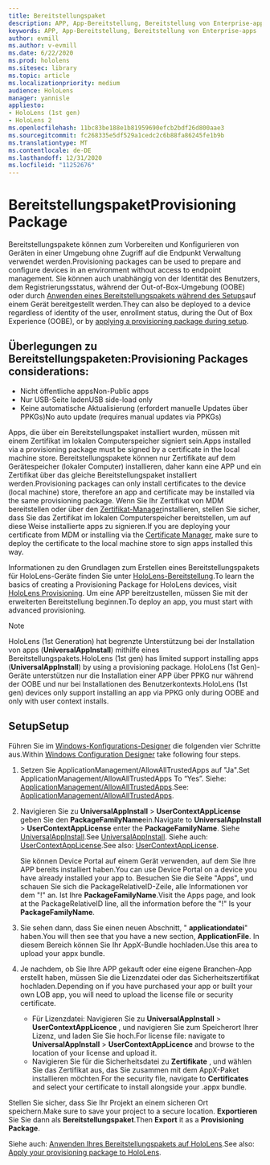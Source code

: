 ```yaml
---
title: Bereitstellungspaket
description: APP, App-Bereitstellung, Bereitstellung von Enterprise-apps
keywords: APP, App-Bereitstellung, Bereitstellung von Enterprise-apps
author: evmill
ms.author: v-evmill
ms.date: 6/22/2020
ms.prod: hololens
ms.sitesec: library
ms.topic: article
ms.localizationpriority: medium
audience: HoloLens
manager: yannisle
appliesto:
- HoloLens (1st gen)
- HoloLens 2
ms.openlocfilehash: 11bc83be188e1b81959690efcb2bdf26d800aae3
ms.sourcegitcommit: fc268335e5df529a1cedc2c6b88fa86245fe1b9b
ms.translationtype: MT
ms.contentlocale: de-DE
ms.lasthandoff: 12/31/2020
ms.locfileid: "11252676"
---
```

# <span data-ttu-id="92055-104">Bereitstellungspaket</span><span class="sxs-lookup"><span data-stu-id="92055-104">Provisioning Package</span></span>

<span data-ttu-id="92055-105">Bereitstellungspakete können zum Vorbereiten und Konfigurieren von Geräten in einer Umgebung ohne Zugriff auf die Endpunkt Verwaltung verwendet werden.</span><span class="sxs-lookup"><span data-stu-id="92055-105">Provisioning packages can be used to prepare and configure devices in an environment without access to endpoint management.</span></span> <span data-ttu-id="92055-106">Sie können auch unabhängig von der Identität des Benutzers, dem Registrierungsstatus, während der Out-of-Box-Umgebung (OOBE) oder durch [Anwenden eines Bereitstellungspakets während des Setups](https://docs.microsoft.com/hololens/hololens-provisioning##apply-a-provisioning-package-to-hololens-during-setup)auf einem Gerät bereitgestellt werden.</span><span class="sxs-lookup"><span data-stu-id="92055-106">They can also be deployed to a device regardless of identity of the user, enrollment status, during the Out of Box Experience (OOBE), or by [applying a provisioning package during setup](https://docs.microsoft.com/hololens/hololens-provisioning##apply-a-provisioning-package-to-hololens-during-setup).</span></span>

## <span data-ttu-id="92055-107">Überlegungen zu Bereitstellungspaketen:</span><span class="sxs-lookup"><span data-stu-id="92055-107">Provisioning Packages considerations:</span></span>

* <span data-ttu-id="92055-108">Nicht öffentliche apps</span><span class="sxs-lookup"><span data-stu-id="92055-108">Non-Public apps</span></span>
* <span data-ttu-id="92055-109">Nur USB-Seite laden</span><span class="sxs-lookup"><span data-stu-id="92055-109">USB side-load only</span></span>
* <span data-ttu-id="92055-110">Keine automatische Aktualisierung (erfordert manuelle Updates über PPKGs)</span><span class="sxs-lookup"><span data-stu-id="92055-110">No auto update (requires manual updates via PPKGs)</span></span>

<span data-ttu-id="92055-111">Apps, die über ein Bereitstellungspaket installiert wurden, müssen mit einem Zertifikat im lokalen Computerspeicher signiert sein.</span><span class="sxs-lookup"><span data-stu-id="92055-111">Apps installed via a provisioning package must be signed by a certificate in the local machine store.</span></span> <span data-ttu-id="92055-112">Bereitstellungspakete können nur Zertifikate auf dem Gerätespeicher (lokaler Computer) installieren, daher kann eine APP und ein Zertifikat über das gleiche Bereitstellungspaket installiert werden.</span><span class="sxs-lookup"><span data-stu-id="92055-112">Provisioning packages can only install certificates to the device (local machine) store, therefore an app and certificate may be installed via the same provisioning package.</span></span> <span data-ttu-id="92055-113">Wenn Sie Ihr Zertifikat von MDM bereitstellen oder über den [Zertifikat-Manager](certificate-manager.md)installieren, stellen Sie sicher, dass Sie das Zertifikat im lokalen Computerspeicher bereitstellen, um auf diese Weise installierte apps zu signieren.</span><span class="sxs-lookup"><span data-stu-id="92055-113">If you are deploying your certificate from MDM or installing via the [Certificate Manager](certificate-manager.md), make sure to deploy the certificate to the local machine store to sign apps installed this way.</span></span>

<span data-ttu-id="92055-114">Informationen zu den Grundlagen zum Erstellen eines Bereitstellungspakets für HoloLens-Geräte finden Sie unter [HoloLens-Bereitstellung](https://docs.microsoft.com/hololens/hololens-provisioning).</span><span class="sxs-lookup"><span data-stu-id="92055-114">To learn the basics of creating a Provisioning Package for HoloLens devices, visit [HoloLens Provisioning](https://docs.microsoft.com/hololens/hololens-provisioning).</span></span> <span data-ttu-id="92055-115">Um eine APP bereitzustellen, müssen Sie mit der erweiterten Bereitstellung beginnen.</span><span class="sxs-lookup"><span data-stu-id="92055-115">To deploy an app, you must start with advanced provisioning.</span></span>

> [!NOTE]
> <span data-ttu-id="92055-116">HoloLens (1st Generation) hat begrenzte Unterstützung bei der Installation von apps (**UniversalAppInstall**) mithilfe eines Bereitstellungspakets.</span><span class="sxs-lookup"><span data-stu-id="92055-116">HoloLens (1st gen) has limited support installing apps (**UniversalAppInstall**) by using a provisioning package.</span></span> <span data-ttu-id="92055-117">HoloLens (1st Gen)-Geräte unterstützen nur die Installation einer APP über PPKG nur während der OOBE und nur bei Installationen des Benutzerkontexts.</span><span class="sxs-lookup"><span data-stu-id="92055-117">HoloLens (1st gen) devices only support installing an app via PPKG only during OOBE and only with user context installs.</span></span>

## <span data-ttu-id="92055-118">Setup</span><span class="sxs-lookup"><span data-stu-id="92055-118">Setup</span></span>

<span data-ttu-id="92055-119">Führen Sie im [Windows-Konfigurations-Designer](https://www.microsoft.com/store/productId/9NBLGGH4TX22) die folgenden vier Schritte aus.</span><span class="sxs-lookup"><span data-stu-id="92055-119">Within [Windows Configuration Designer](https://www.microsoft.com/store/productId/9NBLGGH4TX22) take following four steps.</span></span>

1. <span data-ttu-id="92055-120">Setzen Sie ApplicationManagement/AllowAllTrustedApps auf "Ja".</span><span class="sxs-lookup"><span data-stu-id="92055-120">Set ApplicationManagement/AllowAllTrustedApps To “Yes”.</span></span> <span data-ttu-id="92055-121">Siehe: [ApplicationManagement/AllowAllTrustedApps](https://docs.microsoft.com/windows/client-management/mdm/policy-csp-applicationmanagement#applicationmanagement-allowalltrustedapps).</span><span class="sxs-lookup"><span data-stu-id="92055-121">See: [ApplicationManagement/AllowAllTrustedApps](https://docs.microsoft.com/windows/client-management/mdm/policy-csp-applicationmanagement#applicationmanagement-allowalltrustedapps).</span></span>

2. <span data-ttu-id="92055-122">Navigieren Sie zu **UniversalAppInstall**  >  **UserContextAppLicense** geben Sie den **PackageFamilyName**ein.</span><span class="sxs-lookup"><span data-stu-id="92055-122">Navigate to **UniversalAppInstall** > **UserContextAppLicense** enter the **PackageFamilyName**.</span></span> <span data-ttu-id="92055-123">Siehe [UniversalAppInstall](https://docs.microsoft.com/windows/configuration/wcd/wcd-universalappinstall).</span><span class="sxs-lookup"><span data-stu-id="92055-123">See [UniversalAppInstall](https://docs.microsoft.com/windows/configuration/wcd/wcd-universalappinstall).</span></span> <span data-ttu-id="92055-124">Siehe auch: [UserContextAppLicense](https://docs.microsoft.com/windows/configuration/wcd/wcd-universalappinstall#usercontextapplicense).</span><span class="sxs-lookup"><span data-stu-id="92055-124">See also: [UserContextAppLicense](https://docs.microsoft.com/windows/configuration/wcd/wcd-universalappinstall#usercontextapplicense).</span></span>

   <span data-ttu-id="92055-125">Sie können Device Portal auf einem Gerät verwenden, auf dem Sie Ihre APP bereits installiert haben.</span><span class="sxs-lookup"><span data-stu-id="92055-125">You can use Device Portal on a device you have already installed your app to.</span></span> <span data-ttu-id="92055-126">Besuchen Sie die Seite "Apps", und schauen Sie sich die PackageRelativeID-Zeile, alle Informationen vor dem "!" an. Ist Ihre **PackageFamilyName**.</span><span class="sxs-lookup"><span data-stu-id="92055-126">Visit the Apps page, and look at the PackageRelativeID line, all the information before the "!" Is your **PackageFamilyName**.</span></span>

3. <span data-ttu-id="92055-127">Sie sehen dann, dass Sie einen neuen Abschnitt, " **applicationdatei**" haben.</span><span class="sxs-lookup"><span data-stu-id="92055-127">You will then see that you have a new section, **ApplicationFile**.</span></span> <span data-ttu-id="92055-128">In diesem Bereich können Sie Ihr AppX-Bundle hochladen.</span><span class="sxs-lookup"><span data-stu-id="92055-128">Use this area to upload your appx bundle.</span></span>

4. <span data-ttu-id="92055-129">Je nachdem, ob Sie Ihre APP gekauft oder eine eigene Branchen-App erstellt haben, müssen Sie die Lizenzdatei oder das Sicherheitszertifikat hochladen.</span><span class="sxs-lookup"><span data-stu-id="92055-129">Depending on if you have purchased your app or built your own LOB app, you will need to upload the license file or security certificate.</span></span>

    - <span data-ttu-id="92055-130">Für Lizenzdatei: Navigieren Sie zu **UniversalAppInstall**  >  **UserContextAppLicence** , und navigieren Sie zum Speicherort Ihrer Lizenz, und laden Sie Sie hoch.</span><span class="sxs-lookup"><span data-stu-id="92055-130">For license file: navigate to **UniversalAppInstall** > **UserContextAppLicence** and browse to the location of your license and upload it.</span></span>
    - <span data-ttu-id="92055-131">Navigieren Sie für die Sicherheitsdatei zu **Zertifikate** , und wählen Sie das Zertifikat aus, das Sie zusammen mit dem AppX-Paket installieren möchten.</span><span class="sxs-lookup"><span data-stu-id="92055-131">For the security file, navigate to **Certificates** and select your certificate to install alongside your .appx bundle.</span></span>

<span data-ttu-id="92055-132">Stellen Sie sicher, dass Sie Ihr Projekt an einem sicheren Ort speichern.</span><span class="sxs-lookup"><span data-stu-id="92055-132">Make sure to save your project to a secure location.</span></span> <span data-ttu-id="92055-133">**Exportieren** Sie Sie dann als **Bereitstellungspaket**.</span><span class="sxs-lookup"><span data-stu-id="92055-133">Then **Export** it as a **Provisioning Package**.</span></span>  

<span data-ttu-id="92055-134">Siehe auch: [Anwenden Ihres Bereitstellungspakets auf HoloLens](https://docs.microsoft.com/hololens/hololens-provisioning#apply-a-provisioning-package-to-hololens-during-setup).</span><span class="sxs-lookup"><span data-stu-id="92055-134">See also: [Apply your provisioning package to HoloLens](https://docs.microsoft.com/hololens/hololens-provisioning#apply-a-provisioning-package-to-hololens-during-setup).</span></span>
